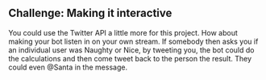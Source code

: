 ## Challenge: Making it interactive

You could use the Twitter API a little more for this project. How about making your bot listen in on your own stream. If somebody then asks you if an individual user was Naughty or Nice, by tweeting you, the bot could do the calculations and then come tweet back to the person the result. They could even @Santa in the message.
